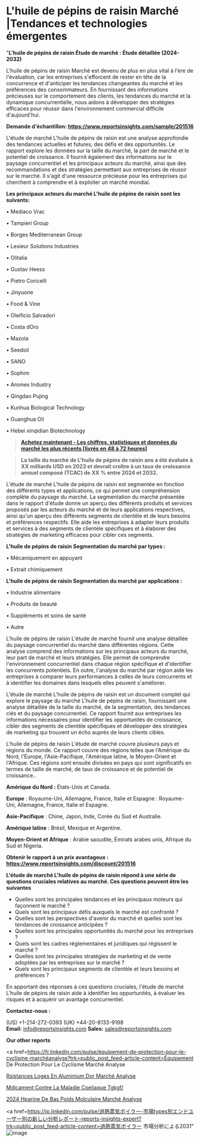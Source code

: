 # L'huile de pépins de raisin Marché |Tendances et technologies émergentes

"<strong>L'huile de pépins de raisin Étude de marché : Étude détaillée (2024-2032)</strong>

L'huile de pépins de raisin Marché est devenu de plus en plus vital à l'ère de l'évaluation, car les entreprises s'efforcent de rester en tête de la concurrence et d'anticiper les tendances changeantes du marché et les préférences des consommateurs. En fournissant des informations précieuses sur le comportement des clients, les tendances du marché et la dynamique concurrentielle, nous aidons à développer des stratégies efficaces pour réussir dans l'environnement commercial difficile d'aujourd'hui.

<strong>Demande d'échantillon: <a href=https://www.reportsinsights.com/sample/201516>https://www.reportsinsights.com/sample/201516</a></strong>

L'étude de marché L'huile de pépins de raisin est une analyse approfondie des tendances actuelles et futures, des défis et des opportunités. Le rapport explore les données sur la taille du marché, la part de marché et le potentiel de croissance. Il fournit également des informations sur le paysage concurrentiel et les principaux acteurs du marché, ainsi que des recommandations et des stratégies permettant aux entreprises de réussir sur le marché. Il s'agit d'une ressource précieuse pour les entreprises qui cherchent à comprendre et à exploiter un marché mondial.

<strong>Les principaux acteurs du marché L'huile de pépins de raisin sont les suivants:</strong>

• Mediaco Vrac

• Tampieri Group

• Borges Mediterranean Group

• Lesieur Solutions Industries

• Olitalia

• Gustav Heess

• Pietro Coricelli

• Jinyuone

• Food & Vine

• Oleificio Salvadori

• Costa dOro

• Mazola

• Seedoil

• SANO

• Sophim

• Aromex Industry

• Qingdao Pujing

• Kunhua Biological Technology

• Guanghua Oil

• Hebei xinqidian Biotechnology
<blockquote><a href=https://www.reportsinsights.com/buynow/201516><span style=text-decoration: underline;><strong>Achetez maintenant - Les chiffres, statistiques et données du marché les plus récents [livrés en 48 à 72 heures]</strong></span></a></blockquote>
<blockquote><span style=text-decoration: underline;><strong>La taille du marché de L'huile de pépins de raisin ans a été évaluée à XX milliards USD en 2023 et devrait croître à un taux de croissance annuel composé (TCAC) de XX % entre 2024 et 2032.</strong></span></blockquote>
L'étude de marché L'huile de pépins de raisin est segmentée en fonction des différents types et applications, ce qui permet une compréhension complète du paysage du marché. La segmentation du marché présentée dans le rapport d'étude donne un aperçu des différents produits et services proposés par les acteurs du marché et de leurs applications respectives, ainsi qu'un aperçu des différents segments de clientèle et de leurs besoins et préférences respectifs. Elle aide les entreprises à adapter leurs produits et services à des segments de clientèle spécifiques et à élaborer des stratégies de marketing efficaces pour cibler ces segments.

<strong>L'huile de pépins de raisin Segmentation du marché par types :</strong>

• Mécaniquement en appuyant

• Extrait chimiquement

<strong>L'huile de pépins de raisin Segmentation du marché par applications :</strong>

• Industrie alimentaire

• Produits de beauté

• Suppléments et soins de santé

• Autre

L'huile de pépins de raisin L'étude de marché fournit une analyse détaillée du paysage concurrentiel du marché dans différentes régions. Cette analyse comprend des informations sur les principaux acteurs du marché, leur part de marché et leurs stratégies. Elle permet de comprendre l'environnement concurrentiel dans chaque région spécifique et d'identifier les concurrents potentiels. En outre, l'analyse du marché par région aide les entreprises à comparer leurs performances à celles de leurs concurrents et à identifier les domaines dans lesquels elles peuvent s'améliorer.

L'étude de marché L'huile de pépins de raisin est un document complet qui explore le paysage du marché L'huile de pépins de raisin, fournissant une analyse détaillée de la taille du marché, de la segmentation, des tendances clés et du paysage concurrentiel. Ce rapport fournit aux entreprises les informations nécessaires pour identifier les opportunités de croissance, cibler des segments de clientèle spécifiques et développer des stratégies de marketing qui trouvent un écho auprès de leurs clients cibles.

L'huile de pépins de raisin L'étude de marché couvre plusieurs pays et régions du monde. Ce rapport couvre des régions telles que l'Amérique du Nord, l'Europe, l'Asie-Pacifique, l'Amérique latine, le Moyen-Orient et l'Afrique. Ces régions sont ensuite divisées en pays qui sont significatifs en termes de taille de marché, de taux de croissance et de potentiel de croissance..

<strong>Amérique du Nord :</strong> États-Unis et Canada.

<strong>Europe</strong> : Royaume-Uni, Allemagne, France, Italie et Espagne : Royaume-Uni, Allemagne, France, Italie et Espagne.

<strong>Asie-Pacifique</strong> : Chine, Japon, Inde, Corée du Sud et Australie.

<strong>Amérique latine</strong> : Brésil, Mexique et Argentine.

<strong>Moyen-Orient et Afrique</strong> : Arabie saoudite, Émirats arabes unis, Afrique du Sud et Nigeria.

<strong>Obtenir le rapport à un prix avantageux : <a href=https://www.reportsinsights.com/discount/201516>https://www.reportsinsights.com/discount/201516</a></strong>

<strong>L'étude de marché L'huile de pépins de raisin répond à une série de questions cruciales relatives au marché. Ces questions peuvent être les suivantes</strong>
<ul>
  <li>Quelles sont les principales tendances et les principaux moteurs qui façonnent le marché ?</li>
  <li>Quels sont les principaux défis auxquels le marché est confronté ?</li>
  <li>Quelles sont les perspectives d'avenir du marché et quelles sont les tendances de croissance anticipées ?</li>
  <li>Quelles sont les principales opportunités du marché pour les entreprises ?</li>
  <li>Quels sont les cadres réglementaires et juridiques qui régissent le marché ?</li>
  <li>Quelles sont les principales stratégies de marketing et de vente adoptées par les entreprises sur le marché ?</li>
  <li>Quels sont les principaux segments de clientèle et leurs besoins et préférences ?</li>
</ul>
En apportant des réponses à ces questions cruciales, l'étude de marché L'huile de pépins de raisin aide à identifier les opportunités, à évaluer les risques et à acquérir un avantage concurrentiel.

<strong>Contactez-nous :</strong>

(US) +1-214-272-0393
(UK) +44-20-8133-9198
<strong>Email:</strong> <a>info@reportsinsights.com</a>
<strong>Sales:</strong> <a>sales@reportsinsights.com</a>

<strong>Our other reports</strong>

<a href=https://fr.linkedin.com/pulse/équipement-de-protection-pour-le-cyclisme-marchéanalyse?trk=public_post_feed-article-content>Équipement De Protection Pour Le Cyclisme Marché Analyse</a>

<a href=https://www.linkedin.com/pulse/r%C3%A9sistances-log%C3%A9es-en-aluminium-dor%C3%A9-march%C3%A9paysage-fmnpf/>Rsistances Loges En Aluminium Dor Marché Analyse</a>

<a href=https://www.linkedin.com/pulse/m%C3%A9dicament-contre-la-maladie-coeliaque-tgkgf/>Mdicament Contre La Maladie Coeliaque Tgkgf/</a>

<a href=https://www.linkedin.com/pulse/2024-h%C3%A9parine-de-bas-poids-mol%C3%A9culaire-march%C3%A9-xvk1f/>2024 Hparine De Bas Poids Molculaire Marché Analyse</a>

<a href=https://jp.linkedin.com/pulse/過熱蒸気ボイラー-市場types別エンドユーザー別の新しい分析レポート-reports-insights-expert?trk=public_post_feed-article-content>過熱蒸気ボイラー 市場分析による2031</a>"
![image](https://github.com/daminid12/RImarketTech/assets/158430485/bd66f559-8a3b-42bc-83a1-6eea07d042ad)
